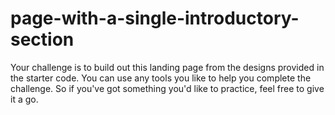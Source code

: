 # page-with-a-single-introductory-section
Your challenge is to build out this landing page from the designs provided in the starter code.  You can use any tools you like to help you complete the challenge. So if you've got something you'd like to practice, feel free to give it a go.
